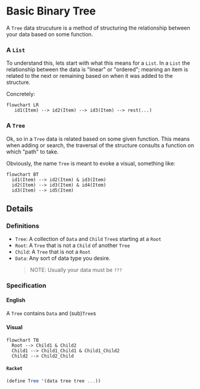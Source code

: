 # Basic Binary Tree

A `Tree` data strucuture is a method of structuring the relationship between
your data based on some function.

### A `List`
To understand this, lets start with what this means for a `List`. In a `List` the relationship between the data is "linear" or "ordered"; meaning an item is related to the next or remaining based on when it was added to the structure.

Concretely:

```mermaid
flowchart LR
   id1(Item) --> id2(Item) --> id3(Item) --> rest(...)
```

### A `Tree`

Ok, so in a `Tree` data is related based on some given function. This means when adding or search, the traversal of the structure consults a function on which "path" to take.

Obviously, the name `Tree` is meant to evoke a visual, something like:

```mermaid
flowchart BT
  id1(Item) --> id2(Item) & id3(Item)
  id2(Item) --> id3(Item) & id4(Item)
  id3(Item) --> id5(Item)
```

## Details

### Definitions

* `Tree`: A collection of `Data` and `Child` `Tree`s starting at a `Root`
* `Root`: A `Tree` that is not a `Child` of another `Tree`
* `Child`: A `Tree` that is not a `Root`
* `Data`: Any sort of data type you desire.
  > NOTE: Usually your data must be `???`

### Specification

#### English

A `Tree` contains `Data` and (sub)`Tree`s

#### Visual

```mermaid
flowchart TB
  Root --> Child1 & Child2
  Child1 --> Child1_Child1 & Child1_Child2
  Child2 --> Child2_Child
```

#### `Racket`

```scheme
(define Tree '(data tree tree ...))
```
